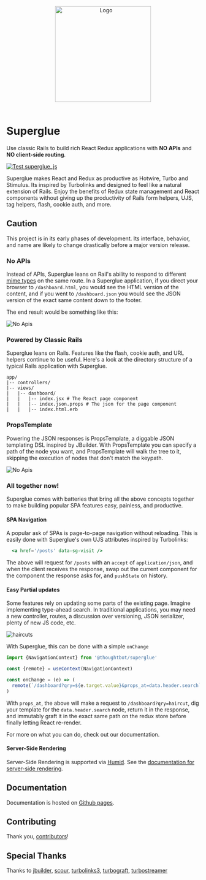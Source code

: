 <div align="center" style="padding: 30px 0px 20px 0px;">
  <img src="https://thoughtbot.github.io/superglue/images/superglue.svg" data-origin="images/superglue.svg" alt="Logo" width=250>
</div>

# Superglue

Use classic Rails to build rich React Redux applications with **NO APIs** and
**NO client-side routing**.

[![Test superglue_js](https://github.com/thoughtbot/superglue/actions/workflows/build_js.yml/badge.svg)](https://github.com/thoughtbot/superglue/actions/workflows/build_js.yml)

Superglue makes React and Redux as productive as Hotwire, Turbo and Stimulus.
Its inspired by Turbolinks and designed to feel like a natural extension of
Rails. Enjoy the benefits of Redux state management and React components
without giving up the productivity of Rails form helpers, UJS, tag helpers,
flash, cookie auth, and more.

## Caution

This project is in its early phases of development. Its interface, behavior,
and name are likely to change drastically before a major version release.

### No APIs

Instead of APIs, Superglue leans on Rail's ability to respond to different
[mime types](https://apidock.com/rails/ActionController/MimeResponds/InstanceMethods/respond_to)
on the same route. In a Superglue application, if you direct your browser to
`/dashboard.html`, you would see the HTML version of the content, and if you
went to `/dashboard.json` you would see the JSON version of the exact same
content down to the footer.

The end result would be something like this:

![No Apis](https://thoughtbot.github.io/superglue/images/no_apis.png)

### Powered by Classic Rails
Superglue leans on Rails. Features like the flash, cookie auth, and URL
helpers continue to be useful. Here's a look at the directory structure of a
typical Rails application with Superglue.

```treeview
app/
|-- controllers/
|-- views/
|   |-- dashboard/
|   |   |-- index.jsx # The React page component
|   |   |-- index.json.props # The json for the page component
|   |   |-- index.html.erb
```

### PropsTemplate
Powering the JSON responses is PropsTemplate, a diggable JSON templating DSL
inspired by JBuilder. With PropsTemplate you can specify a path of the node you
want, and PropsTemplate will walk the tree to it, skipping the execution of nodes
that don't match the keypath.

![No Apis](https://thoughtbot.github.io/superglue/images/props_template.png)

### All together now!
Superglue comes with batteries that bring all the above concepts together to make
building popular SPA features easy, painless, and productive.

#### SPA Navigation
A popular ask of SPAs is page-to-page navigation without reloading. This is
easily done with Superglue's own UJS attributes inspired by Turbolinks:

```jsx
  <a href='/posts' data-sg-visit />
```

The above will request for `/posts` with an `accept` of `application/json`, and
when the client receives the response, swap out the current component for the
component the response asks for, and `pushState` on history.


#### Easy Partial updates
Some features rely on updating some parts of the existing page. Imagine
implementing type-ahead search. In traditional applications, you may need a new
controller, routes, a discussion over versioning, JSON serializer, plenty of
new JS code, etc.

![haircuts](https://thoughtbot.github.io/superglue/images/haircuts.png)

With Superglue, this can be done with a simple `onChange`

```js
import {NavigationContext} from '@thoughtbot/superglue'

const {remote} = useContext(NavigationContext)

const onChange = (e) => (
  remote(`/dashboard?qry=${e.target.value}&props_at=data.header.search`)}
)
```

With `props_at`, the above will make a request to `/dashboard?qry=haircut`,
dig your template for the `data.header.search` node, return it in the response,
and immutably graft it in the exact same path on the redux store before finally
letting React re-render.

For more on what you can do, check out our documentation.

#### Server-Side Rendering
Server-Side Rendering is supported via [Humid](https://github.com/thoughtbot/humid).
See the [documentation for server-side rendering][ssr docs].

  [ssr docs]: ./recipes/server-side-rendering.md

## Documentation

Documentation is hosted on [Github pages](https://thoughtbot.github.io/superglue).

## Contributing

Thank you, [contributors]!

  [contributors]: https://github.com/thoughtbot/superglue/graphs/contributors

## Special Thanks

Thanks to [jbuilder](https://github.com/rails/jbuilder),
[scour](https://github.com/rstacruz/scour),
[turbolinks3](https://github.com/turbolinks/turbolinks-classic),
[turbograft](https://github.com/Shopify/turbograft/),
[turbostreamer](https://github.com/malomalo/turbostreamer)
